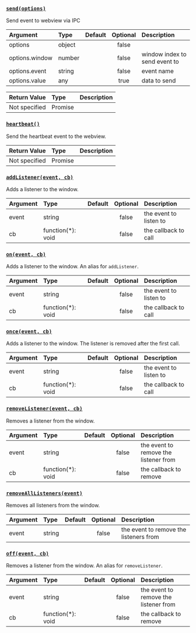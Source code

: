 <!-- This file is generated by bin/docs-generator/api-module.js -->
<!-- Do not edit this file directly. -->

### [`send(options)`](https://github.com/socketsupply/socket/blob/master/npm/packages/@socketsupply/socket-node/index.js#L191)

Send event to webview via IPC

| Argument | Type | Default | Optional | Description |
| :---     | :--- | :---:   | :---:    | :---        |
| options | object |  | false |  |
| options.window | number |  | false | window index to send event to |
| options.event | string |  | false | event name |
| options.value | any |  | true | data to send |

| Return Value | Type | Description |
| :---         | :--- | :---        |
| Not specified | Promise<void> |  |

### [`heartbeat()`](https://github.com/socketsupply/socket/blob/master/npm/packages/@socketsupply/socket-node/index.js#L221)

Send the heartbeat event to the webview.

| Return Value | Type | Description |
| :---         | :--- | :---        |
| Not specified | Promise<void> |  |

### [`addListener(event, cb)`](https://github.com/socketsupply/socket/blob/master/npm/packages/@socketsupply/socket-node/index.js#L232)

Adds a listener to the window.

| Argument | Type | Default | Optional | Description |
| :---     | :--- | :---:   | :---:    | :---        |
| event | string |  | false | the event to listen to |
| cb | function(*): void |  | false | the callback to call |

### [`on(event, cb)`](https://github.com/socketsupply/socket/blob/master/npm/packages/@socketsupply/socket-node/index.js#L243)

Adds a listener to the window. An alias for `addListener`.

| Argument | Type | Default | Optional | Description |
| :---     | :--- | :---:   | :---:    | :---        |
| event | string |  | false | the event to listen to |
| cb | function(*): void |  | false | the callback to call |

### [`once(event, cb)`](https://github.com/socketsupply/socket/blob/master/npm/packages/@socketsupply/socket-node/index.js#L253)

Adds a listener to the window. The listener is removed after the first call.

| Argument | Type | Default | Optional | Description |
| :---     | :--- | :---:   | :---:    | :---        |
| event | string |  | false | the event to listen to |
| cb | function(*): void |  | false | the callback to call |

### [`removeListener(event, cb)`](https://github.com/socketsupply/socket/blob/master/npm/packages/@socketsupply/socket-node/index.js#L263)

Removes a listener from the window.

| Argument | Type | Default | Optional | Description |
| :---     | :--- | :---:   | :---:    | :---        |
| event | string |  | false | the event to remove the listener from |
| cb | function(*): void |  | false | the callback to remove |

### [`removeAllListeners(event)`](https://github.com/socketsupply/socket/blob/master/npm/packages/@socketsupply/socket-node/index.js#L272)

Removes all listeners from the window.

| Argument | Type | Default | Optional | Description |
| :---     | :--- | :---:   | :---:    | :---        |
| event | string |  | false | the event to remove the listeners from |

### [`off(event, cb)`](https://github.com/socketsupply/socket/blob/master/npm/packages/@socketsupply/socket-node/index.js#L283)

Removes a listener from the window. An alias for `removeListener`.

| Argument | Type | Default | Optional | Description |
| :---     | :--- | :---:   | :---:    | :---        |
| event | string |  | false | the event to remove the listener from |
| cb | function(*): void |  | false | the callback to remove |

